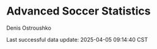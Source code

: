 # Advanced Soccer Statistics
Denis Ostroushko

<!-- gfm -->

Last successful data update: 2025-04-05 09:14:40 CST

